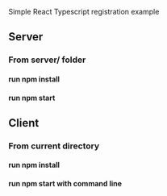 Simple React Typescript registration example

## Server

### From server/ folder

#### run npm install

#### run npm start

## Client

### From current directory

#### run npm install

#### run npm start with command line
